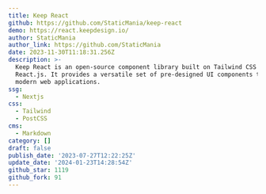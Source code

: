 ```yaml
---
title: Keep React
github: https://github.com/StaticMania/keep-react
demo: https://react.keepdesign.io/
author: StaticMania
author_link: https://github.com/StaticMania
date: 2023-11-30T11:18:31.256Z
description: >-
  Keep React is an open-source component library built on Tailwind CSS and
  React.js. It provides a versatile set of pre-designed UI components to build
  modern web applications.
ssg:
  - Nextjs
css:
  - Tailwind
  - PostCSS
cms:
  - Markdown
category: []
draft: false
publish_date: '2023-07-27T12:22:25Z'
update_date: '2024-01-23T14:28:54Z'
github_star: 1119
github_fork: 91
---
```


